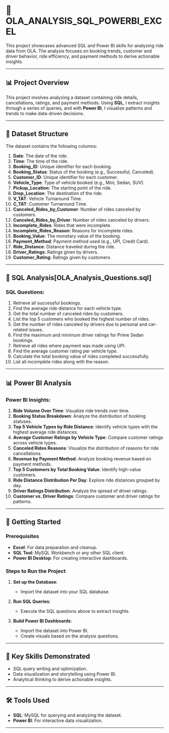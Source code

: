 # 🚖 OLA_ANALYSIS_SQL_POWERBI_EXCEL

This project showcases advanced SQL and Power BI skills for analyzing ride data from OLA. The analysis focuses on booking trends, customer and driver behavior, ride efficiency, and payment methods to derive actionable insights.

---

## 📊 Project Overview

This project involves analyzing a dataset containing ride details, cancellations, ratings, and payment methods. Using **SQL**, I extract insights through a series of queries, and with **Power BI**, I visualize patterns and trends to make data-driven decisions.

---

## 📂 Dataset Structure

The dataset contains the following columns:

1. **Date**: The date of the ride.
2. **Time**: The time of the ride.
3. **Booking_ID**: Unique identifier for each booking.
4. **Booking_Status**: Status of the booking (e.g., Successful, Canceled).
5. **Customer_ID**: Unique identifier for each customer.
6. **Vehicle_Type**: Type of vehicle booked (e.g., Mini, Sedan, SUV).
7. **Pickup_Location**: The starting point of the ride.
8. **Drop_Location**: The destination of the ride.
9. **V_TAT**: Vehicle Turnaround Time.
10. **C_TAT**: Customer Turnaround Time.
11. **Canceled_Rides_by_Customer**: Number of rides canceled by customers.
12. **Canceled_Rides_by_Driver**: Number of rides canceled by drivers.
13. **Incomplete_Rides**: Rides that were incomplete.
14. **Incomplete_Rides_Reason**: Reasons for incomplete rides.
15. **Booking_Value**: The monetary value of the booking.
16. **Payment_Method**: Payment method used (e.g., UPI, Credit Card).
17. **Ride_Distance**: Distance traveled during the ride.
18. **Driver_Ratings**: Ratings given by drivers.
19. **Customer_Rating**: Ratings given by customers.

---

## 📝 SQL Analysis[OLA_Analysis_Questions.sql]

### SQL Questions:

1. Retrieve all successful bookings.
2. Find the average ride distance for each vehicle type.
3. Get the total number of canceled rides by customers.
4. List the top 5 customers who booked the highest number of rides.
5. Get the number of rides canceled by drivers due to personal and car-related issues.
6. Find the maximum and minimum driver ratings for Prime Sedan bookings.
7. Retrieve all rides where payment was made using UPI.
8. Find the average customer rating per vehicle type.
9. Calculate the total booking value of rides completed successfully.
10. List all incomplete rides along with the reason.

---

## 📊 Power BI Analysis

### Power BI Insights:

1. **Ride Volume Over Time**: Visualize ride trends over time.
2. **Booking Status Breakdown**: Analyze the distribution of booking statuses.
3. **Top 5 Vehicle Types by Ride Distance**: Identify vehicle types with the highest average ride distances.
4. **Average Customer Ratings by Vehicle Type**: Compare customer ratings across vehicle types.
5. **Canceled Rides Reasons**: Visualize the distribution of reasons for ride cancellations.
6. **Revenue by Payment Method**: Analyze booking revenue based on payment methods.
7. **Top 5 Customers by Total Booking Value**: Identify high-value customers.
8. **Ride Distance Distribution Per Day**: Explore ride distances grouped by day.
9. **Driver Ratings Distribution**: Analyze the spread of driver ratings.
10. **Customer vs. Driver Ratings**: Compare customer and driver ratings for patterns.

---

## 🚀 Getting Started

### Prerequisites

- **Excel**: For data preparation and cleanup.
- **SQL Tool**: MySQL Workbench or any other SQL client.
- **Power BI Desktop**: For creating interactive dashboards.


### Steps to Run the Project

1. **Set up the Database**:
   - Import the dataset into your SQL database.

2. **Run SQL Queries**:
   - Execute the SQL questions above to extract insights.

3. **Build Power BI Dashboards**:
   - Import the dataset into Power BI.
   - Create visuals based on the analysis questions.

---

## 📌 Key Skills Demonstrated

- SQL query writing and optimization.
- Data visualization and storytelling using Power BI.
- Analytical thinking to derive actionable insights.

---

## 🛠️ Tools Used

- **SQL**: MySQL for querying and analyzing the dataset.
- **Power BI**: For interactive data visualization.

---
